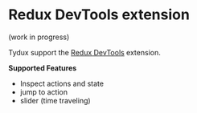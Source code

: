 
# Redux DevTools extension

(work in progress)

Tydux support the [Redux DevTools](https://github.com/zalmoxisus/redux-devtools-extension) extension.

**Supported Features**

- Inspect actions and state
- jump to action
- slider (time traveling)


